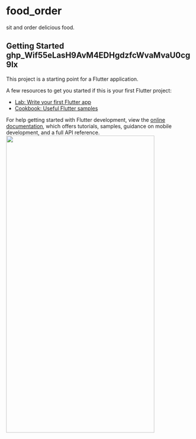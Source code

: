 # food_order

sit and order delicious food.

## Getting Started  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

This project is a starting point for a Flutter application.

A few resources to get you started if this is your first Flutter project:

- [Lab: Write your first Flutter app](https://docs.flutter.dev/get-started/codelab)
- [Cookbook: Useful Flutter samples](https://docs.flutter.dev/cookbook)

For help getting started with Flutter development, view the
[online documentation](https://docs.flutter.dev/), which offers tutorials,
samples, guidance on mobile development, and a full API reference.
<img height="800" src="" width="400"/>